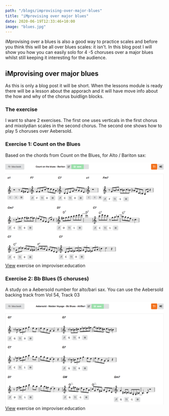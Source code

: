 ```yaml
---
path: "/blogs/improvising-over-major-blues"
title: "iMprovising over major blues"
date: 2020-06-19T12:33:46+10:00
image: "blues.jpg"
---
```

iMprovising over a blues is also a good way to practice scales and before you think this will be all over 
blues scales: it isn't. In this blog post I will show you how you can easily solo for 4 -5 choruses over 
a major blues whilst still keeping it interesting for the audience.

## iMprovising over major blues

As this is only a blog post it will be short. When the lessons module is ready there will be a lesson about 
the apporach and it will have move info about the how and why of the chorus buidlign blocks.

<Scale></Scale>

### The exercise

I want to share 2 exercises. The first one uses verticals in the first chorus and mixolydian scales in the second 
chorus. The second one shows how to play 5 choruses over Aebersold.

### Exercise 1: Count on the Blues

Based on the chords from Count on the Blues, for Alto / Bariton sax:

![Count on the Blues](../blogs/count-on-the-blues.png)
[View](https://www.improviser.education/exercise/d21ebeac-299f-4dfc-85ec-752783778eca) exercise on improviser.education

### Exercise 2: Bb Blues (5 choruses)

A study on a Aebersold number for alto/bari sax. You can use the Aebersold backing track from Vol 54, Track 03

![Bb Blues](../blogs/bb-blues.png)
[View](https://www.improviser.education/exercise/71e33ce7-2574-4505-8c05-84ae6fbed429) exercise on improviser.education
